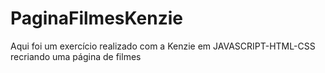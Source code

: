 # PaginaFilmesKenzie
Aqui foi um exercício realizado com a Kenzie em JAVASCRIPT-HTML-CSS recriando uma página de filmes
